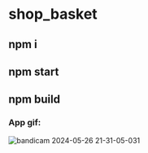 
# shop_basket

## npm i
## npm start
## npm build

### App gif:   

![bandicam 2024-05-26 21-31-05-031](https://github.com/DaliyaAsel/shop_basket/assets/86303341/2100af82-33ab-48df-acac-8608d2a70766)
